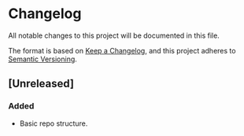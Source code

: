 <!--
Copyright (c) 2020 Timothy Brackett
Licensed under the MIT license
-->

# Changelog
All notable changes to this project will be documented in this file.

The format is based on [Keep a Changelog][changelog], and this project adheres to [Semantic Versioning][semver].

## [Unreleased]
### Added
- Basic repo structure.

<!-- Links -->
[changelog]: https://keepachangelog.com/en/1.0.0/
[semver]: https://semver.org/spec/v2.0.0.html
